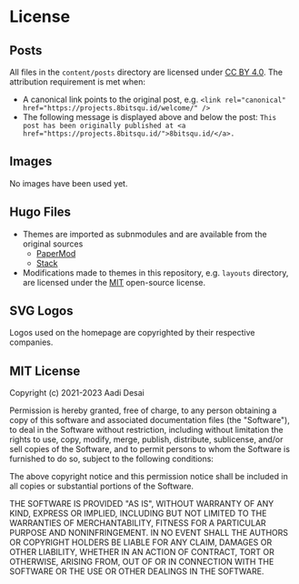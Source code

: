 # License

## Posts

All files in the `content/posts` directory are licensed under [CC BY 4.0](https://creativecommons.org/licenses/by/4.0/). The attribution requirement is met when:

- A canonical link points to the original post, e.g. `<link rel="canonical" href="https://projects.8bitsqu.id/welcome/" />`
- The following message is displayed above and below the post: `This post has been originally published at <a href="https://projects.8bitsqu.id/">8bitsqu.id/</a>.`

## Images

No images have been used yet.

## Hugo Files

- Themes are imported as subnmodules and are available from the original sources
  - [PaperMod](https://github.com/adityatelange/hugo-PaperMod)
  - [Stack](https://github.com/CaiJimmy/hugo-theme-stack)
- Modifications made to themes in this repository, e.g. `layouts` directory, are licensed under the [MIT](https://choosealicense.com/licenses/mit/) open-source license.

## SVG Logos

Logos used on the homepage are copyrighted by their respective companies.

## MIT License

Copyright (c) 2021-2023 Aadi Desai

Permission is hereby granted, free of charge, to any person obtaining a copy
of this software and associated documentation files (the "Software"), to deal
in the Software without restriction, including without limitation the rights
to use, copy, modify, merge, publish, distribute, sublicense, and/or sell
copies of the Software, and to permit persons to whom the Software is
furnished to do so, subject to the following conditions:

The above copyright notice and this permission notice shall be included in all
copies or substantial portions of the Software.

THE SOFTWARE IS PROVIDED "AS IS", WITHOUT WARRANTY OF ANY KIND, EXPRESS OR
IMPLIED, INCLUDING BUT NOT LIMITED TO THE WARRANTIES OF MERCHANTABILITY,
FITNESS FOR A PARTICULAR PURPOSE AND NONINFRINGEMENT. IN NO EVENT SHALL THE
AUTHORS OR COPYRIGHT HOLDERS BE LIABLE FOR ANY CLAIM, DAMAGES OR OTHER
LIABILITY, WHETHER IN AN ACTION OF CONTRACT, TORT OR OTHERWISE, ARISING FROM,
OUT OF OR IN CONNECTION WITH THE SOFTWARE OR THE USE OR OTHER DEALINGS IN THE
SOFTWARE.